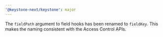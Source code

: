 ```yaml
---
'@keystone-next/keystone': major
---
```


The `fieldPath` argument to field hooks has been renamed to `fieldKey`. This makes the naming consistent with the Access Control APIs.

